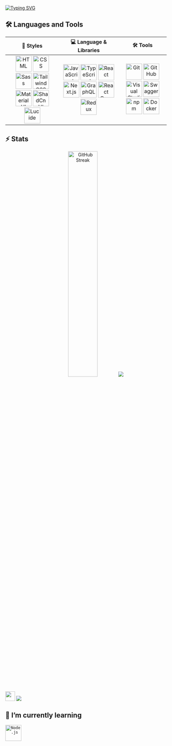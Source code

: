 [![Typing SVG](https://readme-typing-svg.demolab.com?font=Exo+2&pause=1000&width=444&lines=I'm+iman+...;Front-End+Developer)](https://git.io/typing-svg)

## 🛠️ Languages and Tools
<div align="center">
<table>
  <thead>
    <tr>
      <th align="center">🎨 <strong>Styles</strong></th>
      <th align="center">💻 <strong>Language & Libraries</strong></th>
      <th align="center">🛠 <strong>Tools</strong></th>
    </tr>
  </thead>
  <tbody>
    <tr>
      <td align="center">
        <img width="50" src="https://raw.githubusercontent.com/marwin1991/profile-technology-icons/refs/heads/main/icons/html.png" alt="HTML" title="HTML"/>
        <img width="50" src="https://raw.githubusercontent.com/marwin1991/profile-technology-icons/refs/heads/main/icons/css.png" alt="CSS" title="CSS"/>
        <img width="50" src="https://raw.githubusercontent.com/marwin1991/profile-technology-icons/refs/heads/main/icons/sass.png" alt="Sass" title="Sass"/>
        <img width="50" src="https://raw.githubusercontent.com/marwin1991/profile-technology-icons/refs/heads/main/icons/tailwind_css.png" alt="Tailwind CSS" title="Tailwind CSS"/>
        <img width="50" src="https://raw.githubusercontent.com/marwin1991/profile-technology-icons/refs/heads/main/icons/material_ui.png" alt="Material UI" title="Material UI"/>
        <img width="50" src="https://raw.githubusercontent.com/marwin1991/profile-technology-icons/refs/heads/main/icons/shadcn_ui.png" alt="ShadCn UI" title="ShadCn UI"/>
        <img width="50" src="https://raw.githubusercontent.com/marwin1991/profile-technology-icons/refs/heads/main/icons/lucide.png" alt="Lucide" title="Lucide"/>
      </td>
      <td align="center">
        <img width="50" src="https://raw.githubusercontent.com/marwin1991/profile-technology-icons/refs/heads/main/icons/javascript.png" alt="JavaScript" title="JavaScript"/>
        <img width="50" src="https://raw.githubusercontent.com/marwin1991/profile-technology-icons/refs/heads/main/icons/typescript.png" alt="TypeScript" title="TypeScript"/>
        <img width="50" src="https://raw.githubusercontent.com/marwin1991/profile-technology-icons/refs/heads/main/icons/react.png" alt="React" title="React"/>
        <img width="50" src="https://raw.githubusercontent.com/marwin1991/profile-technology-icons/refs/heads/main/icons/next_js.png" alt="Next.js" title="Next.js"/>
        <img width="50" src="https://raw.githubusercontent.com/marwin1991/profile-technology-icons/refs/heads/main/icons/graphql.png" alt="GraphQL" title="GraphQL"/>
        <img width="50" src="https://raw.githubusercontent.com/marwin1991/profile-technology-icons/refs/heads/main/icons/react_query.png" alt="React Query" title="React Query"/>
        <img width="50" src="https://raw.githubusercontent.com/marwin1991/profile-technology-icons/refs/heads/main/icons/redux.png" alt="Redux" title="Redux"/>
      </td>
      <td align="center">
        <img width="50" src="https://raw.githubusercontent.com/marwin1991/profile-technology-icons/refs/heads/main/icons/git.png" alt="Git" title="Git"/>
        <img width="50" src="https://raw.githubusercontent.com/marwin1991/profile-technology-icons/refs/heads/main/icons/github.png" alt="GitHub" title="GitHub"/>
        <img width="50" src="https://raw.githubusercontent.com/marwin1991/profile-technology-icons/refs/heads/main/icons/visual_studio_code.png" alt="Visual Studio Code" title="Visual Studio Code"/>
        <img width="50" src="https://raw.githubusercontent.com/marwin1991/profile-technology-icons/refs/heads/main/icons/swagger.png" alt="Swagger" title="Swagger"/>
        <img width="50" src="https://raw.githubusercontent.com/marwin1991/profile-technology-icons/refs/heads/main/icons/npm.png" alt="npm" title="npm"/>
        <img width="50" src="https://raw.githubusercontent.com/marwin1991/profile-technology-icons/refs/heads/main/icons/docker.png" alt="Docker" title="Docker"/>
      </td>
    </tr>
  </tbody>
</table>

</div>

## ⚡️ Stats
<p align="center">
  <img width='42.52%' src="https://github-readme-streak-stats.herokuapp.com?user=kaRIOz&theme=react&hide_border=true&mode=weekly" alt="GitHub Streak" />
  <img  src="https://github-readme-stats.vercel.app/api/top-langs/?username=kaRIOz&hide_progress=true&theme=react&hide_border=true">
</p>
<br/>
<div class:=' display: flex;'>
  <img src="https://media4.giphy.com/media/HzPtbOKyBoBFsK4hyc/giphy.webp?cid=790b7611itt2vbsd2opsffaqndzix9vswf0zr0bkfqxghvkv&ep=v1_gifs_search&rid=giphy.webp&ct=g" width="30">
  <img src='https://www.codewars.com/users/kaRIOz/badges/micro'>
</div>
  

## 🎯 I’m currently learning
<div >
	<code><img width="50" src="https://raw.githubusercontent.com/marwin1991/profile-technology-icons/refs/heads/main/icons/node_js.png" alt="Node.js" title="Node.js"/></code>
</div>
<!--
**kaRIOz/kaRIOz** is a ✨ _special_ ✨ repository because its `README.md` (this file) appears on your GitHub profile.
